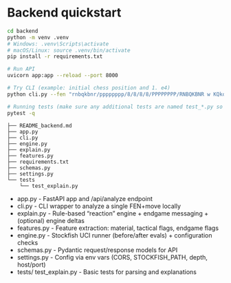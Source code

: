 # Backend quickstart

```bash
cd backend
python -m venv .venv
# Windows: .venv\Scripts\activate
# macOS/Linux: source .venv/bin/activate
pip install -r requirements.txt

# Run API
uvicorn app:app --reload --port 8000

# Try CLI (example: initial chess position and 1. e4)
python cli.py --fen "rnbqkbnr/pppppppp/8/8/8/8/PPPPPPPP/RNBQKBNR w KQkq - 0 1" --move "e4"

# Running tests (make sure any additional tests are named test_*.py so pytest auto-discovers them)
pytest -q
```

```
├── README_backend.md
├── app.py
├── cli.py
├── engine.py
├── explain.py
├── features.py
├── requirements.txt
├── schemas.py
├── settings.py
└── tests
    └── test_explain.py
```

- app.py           - FastAPI app and /api/analyze endpoint
- cli.py           - CLI wrapper to analyze a single FEN+move locally
- explain.py       - Rule-based “reaction” engine + endgame messaging + (optional) engine deltas
- features.py      - Feature extraction: material, tactical flags, endgame flags
- engine.py        - Stockfish UCI runner (before/after evals) + configuration checks
- schemas.py       - Pydantic request/response models for API
- settings.py      - Config via env vars (CORS, STOCKFISH_PATH, depth, host/port)
- tests/
  test_explain.py  - Basic tests for parsing and explanations
